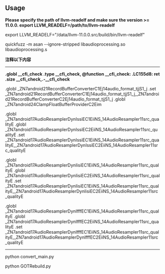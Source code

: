 ## Usage

**Please specify the path of llvm-readelf and make sure the version >= 11.0.0. export LLVM_READELF=/path/to/llvm-readelf**

export LLVM_READELF="/data/llvm-11.0.0.src/build/bin/llvm-readelf"

quickfuzz -m asan --ignore-stripped libaudioprocessing.so libaudioprocessing.s

**注释以下内容**
*****************************************************************************
**.globl __cfi_check
.type __cfi_check, @function
__cfi_check:
.LC155d8:
	ret 
.size __cfi_check,.-__cfi_check**

.globl _ZN7android21RecordBufferConverterC1Ej14audio_format_tjjS1_j
.set _ZN7android21RecordBufferConverterC1Ej14audio_format_tjjS1_j,_ZN7android21RecordBufferConverterC2Ej14audio_format_tjjS1_j
.globl _ZN7android24ClampFloatBufferProviderC2Eim

.globl _ZN7android17AudioResamplerDynIssiEC1EiiNS_14AudioResampler11src_qualityE
.globl _ZN7android17AudioResamplerDynIssiEC2EiiNS_14AudioResampler11src_qualityE
.set _ZN7android17AudioResamplerDynIssiEC1EiiNS_14AudioResampler11src_qualityE,_ZN7android17AudioResamplerDynIssiEC2EiiNS_14AudioResampler11src_qualityE


.globl _ZN7android17AudioResamplerDynIisiEC1EiiNS_14AudioResampler11src_qualityE
.globl _ZN7android17AudioResamplerDynIisiEC2EiiNS_14AudioResampler11src_qualityE
.set _ZN7android17AudioResamplerDynIisiEC1EiiNS_14AudioResampler11src_qualityE,_ZN7android17AudioResamplerDynIisiEC2EiiNS_14AudioResampler11src_qualityE

.globl _ZN7android17AudioResamplerDynIfffEC1EiiNS_14AudioResampler11src_qualityE
.globl _ZN7android17AudioResamplerDynIfffEC2EiiNS_14AudioResampler11src_qualityE
.set _ZN7android17AudioResamplerDynIfffEC1EiiNS_14AudioResampler11src_qualityE,_ZN7android17AudioResamplerDynIfffEC2EiiNS_14AudioResampler11src_qualityE


*****************************************************************
python convert_main.py

python GOTRebuild.py

